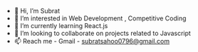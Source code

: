 - 👋 Hi, I’m Subrat
- 👀 I’m interested in Web Development , Competitive Coding 
- 🌱 I’m currently learning React.js
- 💞️ I’m looking to collaborate on projects related to Javascript
- 📫 Reach me - Gmail - subratsahoo0796@gmail.com 


